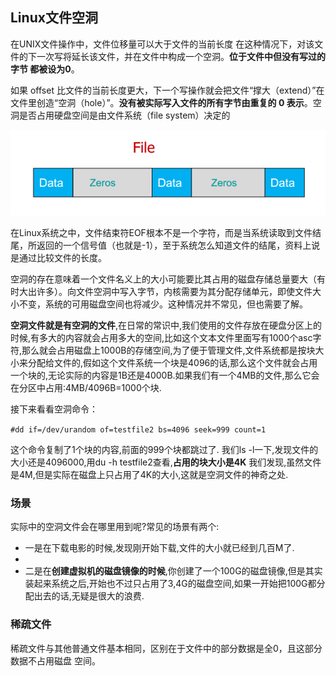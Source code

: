 ## Linux文件空洞
在UNIX文件操作中，文件位移量可以大于文件的当前长度
在这种情况下，对该文件的下一次写将延长该文件，并在文件中构成一个空洞。**位于文件中但没有写过的字节
都被设为0**。

如果 offset 比文件的当前长度更大，下一个写操作就会把文件“撑大（extend）”在文件里创造“空洞（hole）”。**没有被实际写入文件的所有字节由重复的 0 表示**。空洞是否占用硬盘空间是由文件系统（file system）决定的

![](image/hole0.jpg)

在Linux系统之中，文件结束符EOF根本不是一个字符，而是当系统读取到文件结尾，所返回的一个信号值（也就是-1），至于系统怎么知道文件的结尾，资料上说是通过比较文件的长度。

空洞的存在意味着一个文件名义上的大小可能要比其占用的磁盘存储总量要大（有时大出许多）。向文件空洞中写入字节，内核需要为其分配存储单元，即使文件大小不变，系统的可用磁盘空间也将减少。这种情况并不常见，但也需要了解。

**空洞文件就是有空洞的文件**,在日常的常识中,我们使用的文件存放在硬盘分区上的时候,有多大的内容就会占用多大的空间,比如这个文本文件里面写有1000个asc字符,那么就会占用磁盘上1000B的存储空间,为了便于管理文件,文件系统都是按块大小来分配给文件的,假如这个文件系统一个块是4096的话,那么这个文件就会占用一个块的,无论实际的内容是1B还是4000B.如果我们有一个4MB的文件,那么它会在分区中占用:4MB/4096B=1000个块.

接下来看看空洞命令：

`#dd if=/dev/urandom of=testfile2 bs=4096 seek=999 count=1`

这个命令复制了1个块的内容,前面的999个块都跳过了.
我们ls -l一下,发现文件的大小还是4096000,用du -h testfile2查看,**占用的块大小是4K**
我们发现,虽然文件是4M,但是实际在磁盘上只占用了4K的大小,这就是空洞文件的神奇之处.

### 场景
实际中的空洞文件会在哪里用到呢?常见的场景有两个:

 - 一是在下载电影的时候,发现刚开始下载,文件的大小就已经到几百M了.
 -
 - 二是在**创建虚拟机的磁盘镜像的时候**,你创建了一个100G的磁盘镜像,但是其实装起来系统之后,开始也不过只占用了3,4G的磁盘空间,如果一开始把100G都分配出去的话,无疑是很大的浪费.


### 稀疏文件
稀疏文件与其他普通文件基本相同，区别在于文件中的部分数据是全0，且这部分数据不占用磁盘
空间。
